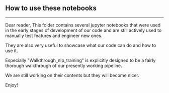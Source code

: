 ## How to use these notebooks
----
Dear reader,
This folder contains several jupyter notebooks that were used in the early stages of development of our code 
and are still actively used to manually test features and engineer new ones.

They are also very useful to showcase what our code can do and how to use it.

Especially "Walkthrough_nlp_training" is explicitly designed to be a fairly thorough walkthrough of our presently working pipeline.

We are still working on their contents but they will become nicer.

Enjoy!
